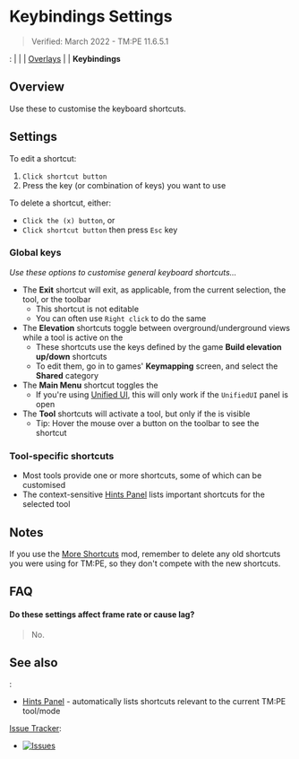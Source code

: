 # Keybindings Settings

> Verified: March 2022 - TM:PE 11.6.5.1

[](Settings.md): [](General.md) | [](Gameplay.md) | [](Policies.md) | [Overlays](Overlays.md) | [](Maintenance.md) |
**Keybindings**

## Overview

Use these [](Settings.md) to customise the keyboard shortcuts.

## Settings

To edit a shortcut:

1. `Click shortcut button`
2. Press the key (or combination of keys) you want to use

To delete a shortcut, either:

* `Click the (x) button`, or
* `Click shortcut button` then press `Esc` key

### Global keys

_Use these options to customise general keyboard shortcuts..._

* The **Exit** shortcut will exit, as applicable, from the current selection, the tool, or the toolbar
    * This shortcut is not editable
    * You can often use `Right click` to do the same
* The **Elevation** shortcuts toggle between overground/underground views while a tool is active on
  the [](Toolbar.md)
    * These shortcuts use the keys defined by the game **Build elevation up/down** shortcuts
    * To edit them, go in to games' **Keymapping** screen, and select the **Shared** category
* The **Main Menu** shortcut toggles the [](Toolbar.md)
    * If you're using [Unified UI](Unified-UI.md), this will only work if the `UnifiedUI` panel is open
* The **Tool** shortcuts will activate a tool, but only if the [](Toolbar.md) is visible
    * Tip: Hover the mouse over a button on the toolbar to see the shortcut

### Tool-specific shortcuts

* Most tools provide one or more shortcuts, some of which can be customised
* The context-sensitive [Hints Panel](Hints-Panel.md) lists important shortcuts for the selected tool

## Notes

If you use the [More Shortcuts](https://steamcommunity.com/sharedfiles/filedetails/?id=685719710) mod, remember to
delete any old shortcuts you were using for TM:PE, so they don't compete with the new shortcuts.

## FAQ

#### Do these settings affect frame rate or cause lag?

> No.

## See also

[](Toolbar.md):

* [Hints Panel](Hints-Panel.md) - automatically lists shortcuts relevant to the current TM:PE tool/mode

[Issue Tracker](https://github.com/krzychu124/Cities-Skylines-Traffic-Manager-President-Edition/issues):

* <a href="https://github.com/CitiesSkylinesMods/TMPE/labels/SETTINGS"><img alt="Issues" src="https://img.shields.io/github/issues/CitiesSkylinesMods/TMPE/SETTINGS?label=SETTINGS&logo=github" /></a>